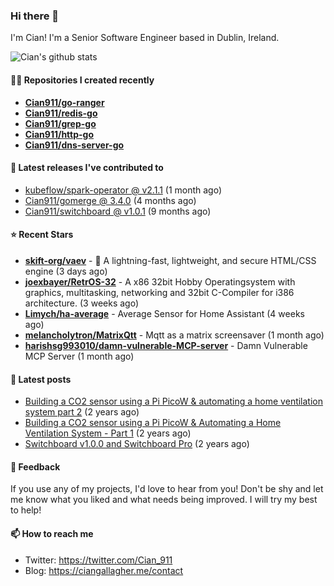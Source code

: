 ### Hi there 👋

I'm Cian! I'm a Senior Software Engineer based in Dublin, Ireland.

![Cian's github stats](https://github-readme-stats.vercel.app/api?username=CIan911&theme=dracula&show_icons=true)

#### 👨‍💻 Repositories I created recently
- **[Cian911/go-ranger](https://github.com/Cian911/go-ranger)**
- **[Cian911/redis-go](https://github.com/Cian911/redis-go)**
- **[Cian911/grep-go](https://github.com/Cian911/grep-go)**
- **[Cian911/http-go](https://github.com/Cian911/http-go)**
- **[Cian911/dns-server-go](https://github.com/Cian911/dns-server-go)**

#### 🚀 Latest releases I've contributed to


- [kubeflow/spark-operator @ v2.1.1](https://github.com/kubeflow/spark-operator/releases/tag/v2.1.1) (1 month ago)
- [Cian911/gomerge @ 3.4.0](https://github.com/Cian911/gomerge/releases/tag/3.4.0) (4 months ago)
- [Cian911/switchboard @ v1.0.1](https://github.com/Cian911/switchboard/releases/tag/v1.0.1) (9 months ago)

#### ⭐ Recent Stars


- **[skift-org/vaev](https://github.com/skift-org/vaev)** - 🌊 A lightning-fast, lightweight, and secure HTML/CSS engine (3 days ago)
- **[joexbayer/RetrOS-32](https://github.com/joexbayer/RetrOS-32)** - A x86 32bit Hobby Operatingsystem with graphics, multitasking, networking and 32bit C-Compiler for i386 architecture. (3 weeks ago)
- **[Limych/ha-average](https://github.com/Limych/ha-average)** - Average Sensor for Home Assistant (4 weeks ago)
- **[melancholytron/MatrixQtt](https://github.com/melancholytron/MatrixQtt)** - Mqtt as a matrix screensaver (1 month ago)
- **[harishsg993010/damn-vulnerable-MCP-server](https://github.com/harishsg993010/damn-vulnerable-MCP-server)** - Damn Vulnerable MCP Server (1 month ago)

#### 📄 Latest posts
- [Building a CO2 sensor using a Pi PicoW &amp; automating a home ventilation system part 2](https://ciangallagher.me/2023/11/27/Co2-sensor-using-tiny-go-part-2/) (2 years ago)
- [Building a CO2 sensor using a Pi PicoW &amp; Automating a Home Ventilation System - Part 1](https://ciangallagher.me/2023/11/04/custom-co2-sensor-using-using-pi-picow/) (2 years ago)
- [Switchboard v1.0.0 and Switchboard Pro](https://ciangallagher.me/2022/09/17/Switchboard-v1-and-pro/) (2 years ago)

#### 💬 Feedback

If you use any of my projects, I'd love to hear from you! Don't be shy and let me know what you liked
and what needs being improved. I will try my best to help!

#### 📫 How to reach me

- Twitter: https://twitter.com/Cian_911
- Blog: https://ciangallagher.me/contact
